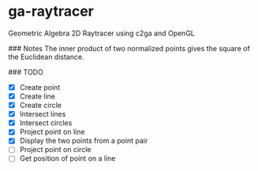 # ga-raytracer
Geometric Algebra 2D Raytracer using c2ga and OpenGL

### Notes
The inner product of two normalized points gives the square of the Euclidean distance.

### TODO
- [x] Create point
- [x] Create line
- [x] Create circle
- [x] Intersect lines
- [x] Intersect circles
- [x] Project point on line
- [x] Display the two points from a point pair
- [ ] Project point on circle
- [ ] Get position of point on a line
